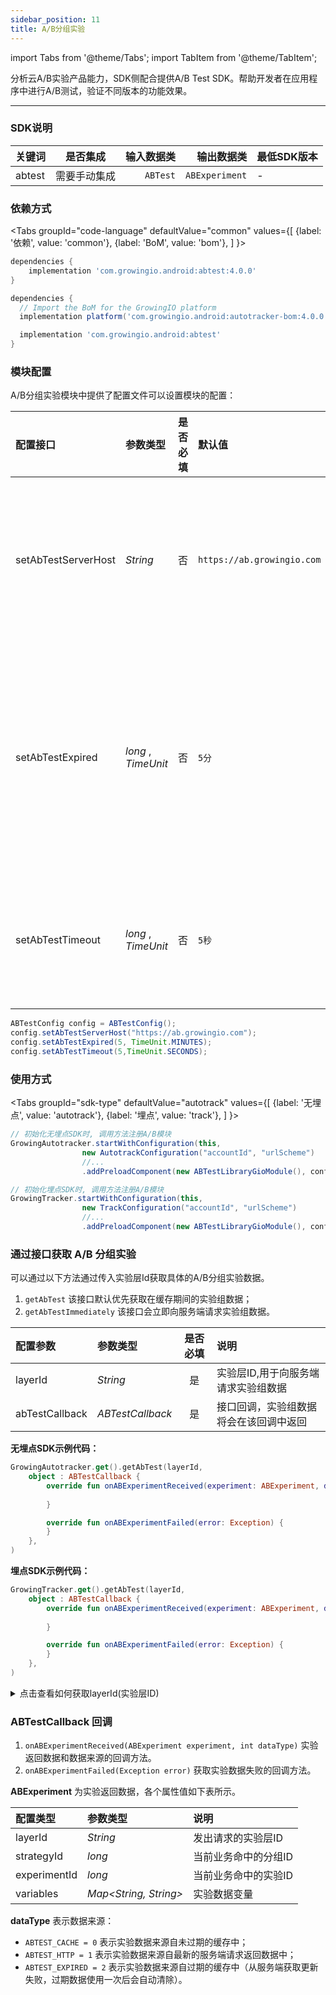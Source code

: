 ```yaml
---
sidebar_position: 11
title: A/B分组实验
---
```


import Tabs from '@theme/Tabs';
import TabItem from '@theme/TabItem';

分析云A/B实验产品能力，SDK侧配合提供A/B Test SDK。帮助开发者在应用程序中进行A/B测试，验证不同版本的功能效果。


--------

### SDK说明

| 关键词   | 是否集成|  输入数据类 | 输出数据类 | 最低SDK版本 |
| :------- | :------:   | --:|  ---:| :---|
| abtest  | 需要手动集成 | `ABTest` | `ABExperiment` | - |

### 依赖方式
<Tabs
  groupId="code-language"
  defaultValue="common"
  values={[
    {label: '依赖', value: 'common'},
    {label: 'BoM', value: 'bom'},
  ]
}>

<TabItem value="common">

```groovy
dependencies {
	implementation 'com.growingio.android:abtest:4.0.0'
}
```
</TabItem>

<TabItem value="bom">

```groovy
dependencies {
  // Import the BoM for the GrowingIO platform
  implementation platform('com.growingio.android:autotracker-bom:4.0.0')

  implementation 'com.growingio.android:abtest'
}
```

</TabItem>
</Tabs>

### 模块配置
A/B分组实验模块中提供了配置文件可以设置模块的配置：

| 配置接口                    | 参数类型         | 是否必填 | 默认值 | 说明 
| :-------------------------   | :------         | :----:  |:------  |:------| 
| setAbTestServerHost | _String_       | 否      | `https://ab.growingio.com`  | 设置AB分流服务请求地址  |
| setAbTestExpired  | _long_ , _TimeUnit_ | 否      |  `5分`  | 配置用于设置实验结果的缓存时效     |
| setAbTestTimeout  | _long_ , _TimeUnit_  | 否      | `5秒`   | 配置AB请求超时时间 |

```java
ABTestConfig config = ABTestConfig();
config.setAbTestServerHost("https://ab.growingio.com");
config.setAbTestExpired(5, TimeUnit.MINUTES);
config.setAbTestTimeout(5,TimeUnit.SECONDS);
```

### 使用方式

<Tabs groupId="sdk-type"
  defaultValue="autotrack"
  values={[
    {label: '无埋点', value: 'autotrack'},
    {label: '埋点', value: 'track'},
  ]
}>

<TabItem value="autotrack">

```java
// 初始化无埋点SDK时, 调用方法注册A/B模块
GrowingAutotracker.startWithConfiguration(this,
                new AutotrackConfiguration("accountId", "urlScheme")
                //...
                .addPreloadComponent(new ABTestLibraryGioModule(), config));
```

</TabItem>
<TabItem value="track">

```java
// 初始化埋点SDK时, 调用方法注册A/B模块
GrowingTracker.startWithConfiguration(this,
                new TrackConfiguration("accountId", "urlScheme")
                //...
                .addPreloadComponent(new ABTestLibraryGioModule(), config));
```

</TabItem>
</Tabs>

### 通过接口获取 A/B 分组实验
可以通过以下方法通过传入实验层Id获取具体的A/B分组实验数据。
1. `getAbTest` 该接口默认优先获取在缓存期间的实验组数据；
2. `getAbTestImmediately` 该接口会立即向服务端请求实验组数据。

| 配置参数                   | 参数类型         | 是否必填 |  说明 |
| :-------------------------   | :------         | :----: |:------| 
| layerId | _String_     | 是      | 实验层ID,用于向服务端请求实验组数据 |
| abTestCallback | _ABTestCallback_      | 是    | 接口回调，实验组数据将会在该回调中返回 |

**无埋点SDK示例代码：**
```kotlin
GrowingAutotracker.get().getAbTest(layerId,
    object : ABTestCallback {
        override fun onABExperimentReceived(experiment: ABExperiment, dataType: Int) {
            
        }

        override fun onABExperimentFailed(error: Exception) {
        }
    },
)
```

**埋点SDK示例代码：**
```kotlin
GrowingTracker.get().getAbTest(layerId,
    object : ABTestCallback {
        override fun onABExperimentReceived(experiment: ABExperiment, dataType: Int) {
            
        }

        override fun onABExperimentFailed(error: Exception) {
        }
    },
)
```

<details>
  <summary>点击查看如何获取layerId(实验层ID)</summary>

  <ImageLoader path="img/common/get_abtesting_layer_id" />

</details>

### ABTestCallback 回调
1. `onABExperimentReceived(ABExperiment experiment, int dataType)` 实验返回数据和数据来源的回调方法。
2. `onABExperimentFailed(Exception error)` 获取实验数据失败的回调方法。

**ABExperiment** 为实验返回数据，各个属性值如下表所示。

| 配置类型                   | 参数类型        | 说明 |
| :----------------------   | :------    |:------| 
| layerId | _String_  | 发出请求的实验层ID |
| strategyId | _long_  | 当前业务命中的分组ID |
| experimentId | _long_  | 当前业务命中的实验ID |
| variables | _Map<String, String>_  | 实验数据变量 |

**dataType** 表示数据来源：
* `ABTEST_CACHE = 0` 表示实验数据来源自未过期的缓存中；
* `ABTEST_HTTP = 1` 表示实验数据来源自最新的服务端请求返回数据中；
* `ABTEST_EXPIRED = 2` 表示实验数据来源自过期的缓存中（从服务端获取更新失败，过期数据使用一次后会自动清除）。
